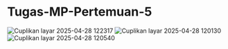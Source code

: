 # Tugas-MP-Pertemuan-5
![Cuplikan layar 2025-04-28 122317](https://github.com/user-attachments/assets/4079b964-de59-4a3d-afa9-bcb1c55018ae)
![Cuplikan layar 2025-04-28 120130](https://github.com/user-attachments/assets/9005f93c-684a-4171-8b5a-a2504c799bd0)
![Cuplikan layar 2025-04-28 120540](https://github.com/user-attachments/assets/0aad6b55-1dce-4653-a97e-209bd6ff181d)
